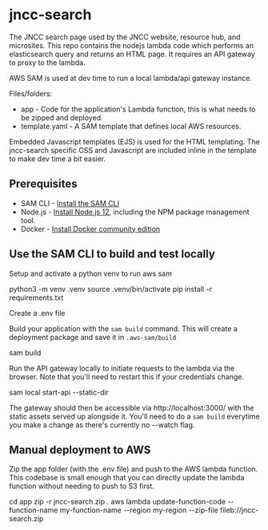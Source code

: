 # jncc-search

The JNCC search page used by the JNCC website, resource hub, and microsites. This repo contains the nodejs lambda code which performs an elasticsearch query and returns an HTML page. It requires an API gateway to proxy to the lambda.

AWS SAM is used at dev time to run a local lambda/api gateway instance.

Files/folders:
- app - Code for the application's Lambda function, this is what needs to be zipped and deployed. 
- template.yaml - A SAM template that defines local AWS resources.

Embedded Javascript templates (EJS) is used for the HTML templating. The jncc-search specific CSS and Javascript are included inline in the template to make dev time a bit easier.

## Prerequisites

* SAM CLI - [Install the SAM CLI](https://docs.aws.amazon.com/serverless-application-model/latest/developerguide/serverless-sam-cli-install.html)
* Node.js - [Install Node.js 12](https://nodejs.org/en/), including the NPM package management tool.
* Docker - [Install Docker community edition](https://hub.docker.com/search/?type=edition&offering=community)

## Use the SAM CLI to build and test locally
Setup and activate a python venv to run aws sam
  
  python3 -m venv .venv
  source .venv/bin/activate
  pip install -r requirements.txt

Create a .env file

Build your application with the `sam build` command. This will create a deployment package and save it in `.aws-sam/build`

  sam build

Run the API gateway locally to initiate requests to the lambda via the browser. Note that you'll need to restart this if your credentials change.

  sam local start-api --static-dir <path to public dir>

The gateway should then be accessible via http://localhost:3000/ with the static assets served up alongside it. You'll need to do a `sam build` everytime you make a change as there's currently no --watch flag. 

## Manual deployment to AWS

Zip the app folder (with the .env file) and push to the AWS lambda function. This codebase is small enough that you can directly update the lambda function without needing to push to S3 first.

  cd app
  zip -r jncc-search.zip .
  aws lambda update-function-code --function-name my-function-name --region my-region --zip-file fileb://jncc-search.zip
